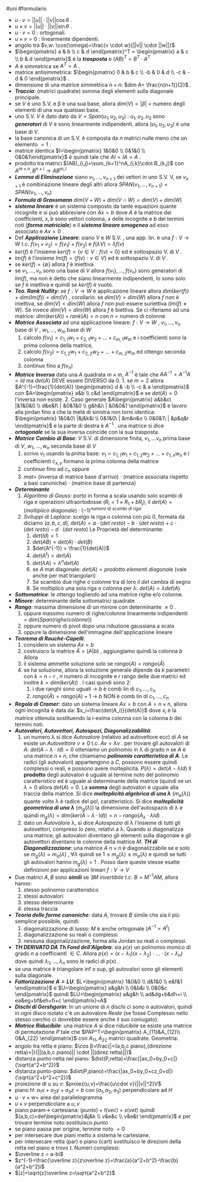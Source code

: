 #uni #formulario
- $u \cdot v = ||u|| \cdot ||v|| \cos \theta$ .
- $u \times v = ||u|| \cdot ||v|| \sin \theta$ .
- $u \cdot v = 0$ : ortogonali.
- $u \times v = 0$ : linearmente dipendenti.
- angolo tra $v,w: \cos(\omega)=\frac{v \cdot w}{||v|| \cdot ||w||}$ 
- $\begin{pmatrix} a & b \\ c & d \end{pmatrix}^T = \begin{pmatrix} a & c \\ b & d \end{pmatrix}$ è la ___trasposta___ e $(AB)^T=B^T \cdot A^T$ 
- $A$ è simmetrica se $A^T=A$ .
- matrice antisimmetrica: $\begin{pmatrix} 0 & b & c \\ -b & 0 & d \\ -c & -d & 0 \end{pmatrix}$ .
- dimensione di una matrice simmetrica $n\times n$: $dim A= \frac{n(n+1)}{2}$ .
- ___Traccia___: (matrici quadrate) somma degli elementi sulla diagonale principale.
- se $V$ è uno S.V. e β è una sua base, allora $dim(V)=|β|$ = numero degli elementi di una sua qualsiasi base.
- uno S.V. $V$ è dato dato da $V=Span(u_1,u_2,u_3)$ : $u_1,u_2,u_3$ sono ___generatori___ di $V$ e sono linearmente indipendenti, allora $(u_1,u_2,u_3)$ è una base di $V$.
- la base canonica di un S.V. è composta da $n$ matrici nulle meno che un elemento $=1$ .
- matrice identica $I=\begin{pmatrix} 1&0&0 \\ 0&1&0 \\ 0&0&1\end{pmatrix}$ è quindi tale che $AI=IA=A$ .
- prodotto tra matrici $(AB)_{i,j}=\sum_{k=1}^nA_{i,k}\cdot B_{k,j}$ con $A^{m \times n},B^{n \times l} \rightarrow AB^{m,l}$  
- ___Lemma di Eliminazione___ siano $v_1,...,v_{n+1}$ dei vettori in uno S.V. V, se $v_{n+1}$ è combinazione lineare degli altri allora $SPAN(v_1,...,v_{n+1}) = SPAN(v_1,...,v_n)$ 
- ___Formula di Grassmann___ $dim(V+W) + dim(V\cap W)=dim(V)+dim(W)$ 
- ___sistema lineare___ è un sistema composto da tante equazioni quante incognite e si può abbreviare con $Ax=b$ dove $A$ è la matrice dei coefficienti, $x,b$ sono vettori colonna, $x$ delle incognite e $b$ dei termini noti (___forma matriciale___) e il ___sistema lineare omogeneo___ ad esso associato è $Ax=0$ .
- Def ___Applicazione Lineare___: 
	siano $V$ e $W$ S.V. , una app. lin. è una $f : V \to W$ t.c. $f(v_1+v_2) = f(v_1) + f(v_2)$ e $f(λV)=λf(v)$ 
- $ker(f)$ è l'insieme $ker(f)=\{v \in V : f(v)=0\}$ ed è sottospazio V. di $V$ .
- $Im(f)$ è l'insieme $Im(f)=\{ f(v) : v \in V \}$ ed è sottospazio V. di $V$ .
- se $ker(f) = \{ \emptyset \}$  allora $f$ è iniettiva
- se $v_1,...,v_n$ sono una base di $V$ allora $f(v_1),...,f(v_n)$ sono generatori di $Im(f)$, ma non è detto che siano linearmente indipendenti, lo sono solo se $f$ è iniettiva e quindi se $ker(f)$ è vuoto.
- ___Teo. Rank Nullity___: se $f :V\to W$ è applicazione lineare allora $dim(ker(f))+dim(Im(f))=dim(V)$ , corollario: se $dim(V) > dim(W)$ allora $f$ non è iniettiva, se $dim(V) < dim(W)$ allora $f$ non può essere suriettiva ($Im(f)\neq W$). Se invece $dim(V) = dim(W)$ allora $f$ è biettiva.
  Se ci riferiamo ad una matrice: $dim(ker(A))+rank(A)=n$ con $n$ = numero di colonne 
- ___Matrice Associata___ ad una applicazione lineare:
  $f:V \to W$ , ${v_1,...,v_n}$ base di $V$ , ${w_1,...,w_m}$ base di $W$ 
  1. calcolo $f(v_1)=c_{1,1}w_1+c_{2,1}w_2+...+c_{m,1}w_m$ e i coefficienti sono la prima colonna della matrice,
  2. calcolo $f(v_2)=c_{1,2}w_1+c_{2,2}w_2+...+c_{m,2}w_m$ ed ottengo seconda colonna
  3. continuo fino a $f(v_n)$ 
- ___Matrice Inversa___ data una $A$ quadrata $m\times m$, $A^{-1}$ è tale che $AA^{-1}=A^{-1}A=Id$ ma $det(A)$ DEVE essere DIVERSO da $0$.
	  1. se $m=2$ allora $A^{-1}=\frac{1}{det(A)} \begin{pmatrix} d & -b \\ -c & a \end{pmatrix}$ con $A=\begin{pmatrix} a&b \\ c&d \end{pmatrix}$ e se $det(A) = 0$ l'inversa non esiste.
	  2. Caso generale $A\begin{pmatrix} a&b&c\ |&1&0&0 \\ d&e&f\ | &0&1&0 \\ g&h&i\ | &0&0&1 \end{pmatrix}$ e lavoro alla jordan fino a che la metà di sinistra non torni identica: $\begin{pmatrix} 1&0&0\ |&j&k&l \\ 0&1&0\ | &m&n&o \\ 0&0&1\ | &p&q&r \end{pmatrix}$ e la parte di destra è $A^{-1}$ .
	una matrice si dice ___ortogonale___ se la sua inversa coincide con la sua trasposta.
- ___Matrice Cambio di Base___: $V$ S.V. di dimensione finita, $v_1,...v_n$ prima base di $V$, $w_1,...,w_n$ seconda base di $V$ 
  1. scrivo $v_1$ usando la prima base: $v_1=c_{1,1}w_1+c_{1,2}w_2+...+c_{1,n}w_n$ e i coefficienti $c_{x,y}$ formano la prima colonna della matrice
  2. continuo fino ad $c_n$ 
  oppure
  1. $mat=$ (inversa di matrice base d'arrivo) $\cdot$ (matrice associata rispetto a basi canoniche) $\cdot$ (matrice base di partenza)
- ___Determinante___ 
  1. _Algoritmo di Gauss_: porto in forma a scala usando solo scambi di riga e operazioni ultraortodosse ($R_i = 1 \times R_1 + bR_j$), il $det(A) = (moltiplico \ diagonale)\cdot (-1)^{numero \ di \ scambi \ di \ riga}$
  2. _Sviluppi di Laplace_: scelgo la riga o colonna con più $0$, formata da diciamo $(a,b,c,d)$, $det(A)= a\cdot (det\ resto)-b\cdot (det\ resto)+c\cdot (det\ resto) -d\cdot (det\ resto)$ 
	  Le Proprietà del determinante:
	  1. $det(Id)=1$ 
	  2. $det(AB)=det(A)\cdot det(B)$ 
	  3. $det(A^{-1}) = \frac{1}{det(A)}$
	  4. $det(A^t)=det(A)$ 
	  5. $det(λA)=λ^ndet(A)$ 
	  6. se $A$ mat diagonale: $det(A)=prodotto\ elementi\ diagonale$ (vale anche per mat triangolari)
	  7. Se scambio due righe o colonne tra di loro il $det$ cambia di segno
	  8. Se moltiplico una sola riga o colonna per λ: $det(A)=λdet(A)$ 
- ___Sottomatrice___: le ottengo togliendo ad una matrice righe e/o colonne.
- ___Minore___: determinante delle sottomatrici quadrate
- ___Rango___: massima dimensione di un minore con determinante $\neq 0$ .
  1. oppure massimo numero di righe/colonne linearmente indipendenti = $dim(Span(righe/colonne))$ 
  2. oppure numero di pivot dopo una riduzione gaussiana a scala
  3. oppure la dimensione dell'immagine dell'applicazione lineare
- ___Teorema di Rouché-Capelli___: 
  1. considero un sistema $Ax=b$ 
  2. costruisco la matrice $\hat A=(A |b)$ , aggiungiamo quindi la colonna $b$ 
  Allora
  1. il sistema ammette soluzione solo se $rango(A)=rango(\hat A)$ 
  2. se ha soluzione, allora la soluzione generale dipende da $k$ parametri con $k=n-r$ , $n$ numero di incognite e $r$ rango delle due matrici ed inoltre $k=dim(ker(A))$ .
  I casi quindi sono 2:
	  1. i due ranghi sono uguali $\to$ $b$ è comb lin di $c_1,...,c_n$ 
	  2. $rango(\hat A) = rango(A) + 1$ $\to$ $b$ NON è comb lin di $c_1,...,c_n$ 
- ___Regola di Cramer___: dato un sistema lineare $Ax=b$ con $A=n\times n$, allora ogni incognita è data da: $x_i=\frac{det(A_i)}{det(A)}$ dove $x_i$ è la matrice ottenuta sostituendo la i-esima colonna con la colonna $b$ dei termini noti. 
- ___Autovalori, Autovettori, Autospazi, Diagonalizzabilità___:
  1. un numero λ si dice _Autovalore_ (relativo ad autovettore ecc) di $A$ se esiste un _Autovettore_ $v\neq 0$ t.c. $Av=λv$ .
     per trovare gli autovalori di $A$: $det(A-λ\cdot Id)=0$
     otteniamo un polinomio in λ di grado $n$ se $A$ è una matrice $n\times n$, che chiamiamo ___polinomio caratteristico di $A$___. Le radici (gli autovalori) appartengono a $C$, possono essere quindi complessi o reali, e possono avere molteplicità. $P(λ)=det(A-λId)$ 
     Il **prodotto** degli autovalori è uguale al termine noto del polinomio caratteristico ed è uguale al determinante della matrice (quindi se un $λ=0$ allora $det(A)=0$. La **somma** degli autovalori è uguale alla traccia della matrice. Si dice ___molteplicità algebrica di una λ___ ($m_a(λ)$) quante volte λ è radice del pol, caratteristico. Si dice ___molteplicità geometrica di una λ___ ($m_g(λ)$) la dimensione dell'autospazio di λ e quindi $m_g(λ)=dim(ker(A-λ \cdot Id))=n-rango(A_λ\cdot λId)$ .
  1. dato un _Autovalore_ λ, si dice _Autospazio_ di λ l'insieme di tutti gli autovettori, compreso lo zero, relativi a λ.
  Quando si diagonalizza una matrice, gli autovalori diventano gli elementi sulla diagonale e gli autovettori diventano le colonne della matrice $M$.
  ___TH di Diagonalizzazione___: una matrice $A$ $n\times n$ è diagonalizzabile se e solo se $m_g(λ)=m_a(λ) \ , \ \forall λ$ quindi se $1\leq m_g(λ) \leq m_a(λ)$ e quindi se tutti gli autovalori hanno $m_g(λ)=1$ .
  Posso dare queste stesse esatte definizioni per applicazioni lineari $f:V\to V$ 
- Due matrici $A,B$ sono ___simili___ se $\exists M \ invertibile \ t.c. \ B=M^{-1}AM$, allora hanno:
  1. stesso polinomio caratteristico
  2. stessi autovalori
  3. stesso determinante
  4. stessa traccia
- ___Teoria delle forme canoniche___:  data $A$, trovare $B$ simile che sia il più semplice possibile, quindi:
  1. diagonalizzazione di lusso: $M$ è anche ortogonale ($A^{-1}=A^t$)
  2. diagonalizzazione su reali o complessi
  3. nessuna diagonalizzazione, forma alla Jordan su reali o complessi.
- ___TH DERIVATO DA Th Fond dell'Algebra___: sia $p(x)$ un polinomio monico di grado $n$ a coefficienti $\in C$. Allora $p(x)=(x-λ_1)(x-λ_2)\cdot ... \cdot (x-λ_n)$ dove quindi $λ_1,...,λ_n$ sono le radici di $p(x)$ .
- se una matrice è triangolare inf o sup, gli autovalori sono gli elementi sulla diagonale.
- ___Fattorizzazione $A=LU$___: $L=\begin{pmatrix} 1&0&0 \\ d&1&0 \\ e&f&1 \end{pmatrix}$ e $U=\begin{pmatrix} a&g&h \\ 0&b&i \\ 0&0&c \end{pmatrix}$ quindi $LU=\begin{pmatrix} a&g&h \\ ad&dg+b&dh+i \\ ea&eg+bf&eh+fi+c \end{pmatrix}=A$ 
- ___Dischi di Gershgorin___:
  In un unione di $n$ dischi ci sono $n$ autovalori, quindi in ogni disco isolato c'è un autovalore _Reale_ (se fosse Complesso nello stesso cerchio ci dovrebbe essere anche il suo coniugato). 
- ___Matrice Riducibile___: una matrice $A$ si dice riducibile se esiste una matrice di permutazione $P$ tale che $PAP^T=\begin{pmatrix} A_{11}&A_{12}\\ 0&A_{22} \end{pmatrix}$ con $A_{11},A_{22}$ matrici quadrate.
Geometria:
- angolo tra retta e piano: $\cos β=\frac{|<(a,b,c piano),(direzione retta)>|}{||(a,b,c piano)|| \cdot ||(direz retta)||}$ 
- distanza punto-retta nel piano: $dist(P,retta)=\frac{|ax_0+by_0+c|}{\sqrt{a^2+b^2}}$ 
- distanza punto-piano: $dist(P,piano)=\frac{|ax_0+by_0+cz_0+d|}{\sqrt{a^2+b^2+c^2}}$ 
- proiezione di $u$ su $v$: $proiez(u,v)=\frac{u\cdot v}{||v||^2}V$ 
- piano $H$: $a_1x+a_2y+a_3z=b$ con $(a_1,a_2,a_3)$ perpendicolare ad $H$ 
- $u\cdot v \times w=$ area del parallelogramma
- $u\times v$ perpendicolare a $u,v$ 
- piano param$\to$ cartesiana: $(punto)+t(vec)+s(vet)$ quindi $(a,b,c)=det\begin{pmatrix}i&j&k \\ v&e&c \\ v&e&t \end{pmatrix}$ e per trovare termine noto sostituisco $punto$ 
- se piano passa per origine, termine noto $=0$ 
- per intersecare due piani metto a sistema le cartesiane.
- per intersecare retta (par) e piano (cart) sostituisco le direzioni della retta nel piano e trovo $t$.
Numeri complessi:
- $\overline z = a-bi$ 
- $z^{-1}=\frac{\overline z}{z\overline z}=\frac{a}{a^2+b^2}-\frac{b}{a^2+b^2}i$ 
- $|z|=\sqrt{z}\overline z=\sqrt{a^2+b^2}$ 